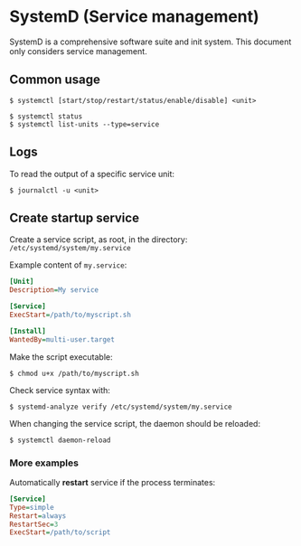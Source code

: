 # SystemD (Service management)
SystemD is a comprehensive software suite and init system.
This document only considers service management.

## Common usage
```shell
$ systemctl [start/stop/restart/status/enable/disable] <unit>
```

```shell
$ systemctl status
$ systemctl list-units --type=service
```

## Logs
To read the output of a specific service unit:
```shell
$ journalctl -u <unit>
```

## Create startup service
Create a service script, as root, in the directory: `/etc/systemd/system/my.service`

Example content of `my.service`:
```ini
[Unit]
Description=My service

[Service]
ExecStart=/path/to/myscript.sh

[Install]
WantedBy=multi-user.target
```

Make the script executable:
```shell
$ chmod u+x /path/to/myscript.sh
```

Check service syntax with:
```shell
$ systemd-analyze verify /etc/systemd/system/my.service
```

When changing the service script, the daemon should be reloaded:
```shell
$ systemctl daemon-reload
```

### More examples

Automatically **restart** service if the process terminates:
```ini
[Service]
Type=simple
Restart=always
RestartSec=3
ExecStart=/path/to/script
```
